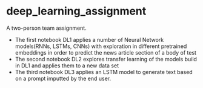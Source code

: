 # deep_learning_assignment
A two-person team assignment. 
- The first notebook DL1 applies a number of Neural Network models(RNNs, LSTMs, CNNs) with exploration in different pretrained embeddings in order to predict the news article section of a body of test
- The second notebook DL2 explores transfer learning of the models build in DL1 and applies them to a new data set 
- The third notebook DL3 applies an LSTM model to generate text based on a prompt imputted by the end user. 
